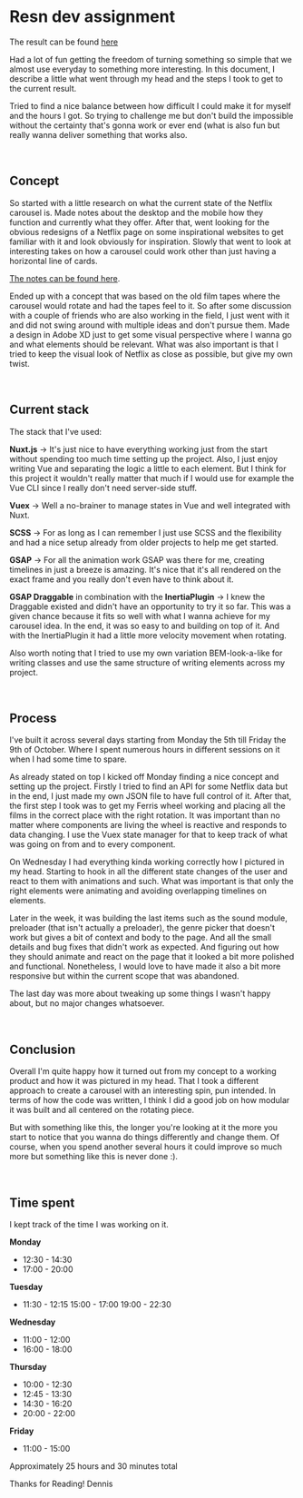 # Resn dev assignment

The result can be found [here](https://api.denniswegereef.nl/)

Had a lot of fun getting the freedom of turning something so simple that we almost use everyday to something more interesting. In this document, I describe a little what went through my head and the steps I took to get to the current result.

Tried to find a nice balance between how difficult I could make it for myself and the hours I got. So trying to challenge me but don't build the impossible without the certainty that's gonna work or ever end (what is also fun but really wanna deliver something that works also.

&nbsp;

## Concept

So started with a little research on what the current state of the Netflix carousel is. Made notes about the desktop and the mobile how they function and currently what they offer. After that, went looking for the obvious redesigns of a Netflix page on some inspirational websites to get familiar with it and look obviously for inspiration. Slowly that went to look at interesting takes on how a carousel could work other than just having a horizontal line of cards.

[The notes can be found here](https://www.notion.so/Resn-assignment-bbec14a274b84079950094225a730551).

Ended up with a concept that was based on the old film tapes where the carousel would rotate and had the tapes feel to it. So after some discussion with a couple of friends who are also working in the field, I just went with it and did not swing around with multiple ideas and don't pursue them. Made a design in Adobe XD just to get some visual perspective where I wanna go and what elements should be relevant. What was also important is that I tried to keep the visual look of Netflix as close as possible, but give my own twist.

&nbsp;

## Current stack

The stack that I've used:

**Nuxt.js** -> It's just nice to have everything working just from the start without spending too much time setting up the project. Also, I just enjoy writing Vue and separating the logic a little to each element. But I think for this project it wouldn't really matter that much if I would use for example the Vue CLI since I really don't need server-side stuff.

**Vuex** -> Well a no-brainer to manage states in Vue and well integrated with Nuxt.

**SCSS** -> For as long as I can remember I just use SCSS and the flexibility and had a nice setup already from older projects to help me get started.

**GSAP** -> For all the animation work GSAP was there for me, creating timelines in just a breeze is amazing. It's nice that it's all rendered on the exact frame and you really don't even have to think about it.

**GSAP Draggable** in combination with the **InertiaPlugin** -> I knew the Draggable existed and didn't have an opportunity to try it so far. This was a given chance because it fits so well with what I wanna achieve for my carousel idea. In the end, it was so easy to and building on top of it. And with the InertiaPlugin it had a little more velocity movement when rotating.

Also worth noting that I tried to use my own variation BEM-look-a-like for writing classes and use the same structure of writing elements across my project.

&nbsp;

## Process

I've built it across several days starting from Monday the 5th till Friday the 9th of October. Where I spent numerous hours in different sessions on it when I had some time to spare.

As already stated on top I kicked off Monday finding a nice concept and setting up the project. Firstly I tried to find an API for some Netflix data but in the end, I just made my own JSON file to have full control of it.
After that, the first step I took was to get my Ferris wheel working and placing all the films in the correct place with the right rotation. It was important than no matter where components are living the wheel is reactive and responds to data changing. I use the Vuex state manager for that to keep track of what was going on from and to every component.

On Wednesday I had everything kinda working correctly how I pictured in my head. Starting to hook in all the different state changes of the user and react to them with animations and such. What was important is that only the right elements were animating and avoiding overlapping timelines on elements.

Later in the week, it was building the last items such as the sound module, preloader (that isn't actually a preloader), the genre picker that doesn't work but gives a bit of context and body to the page. And all the small details and bug fixes that didn't work as expected. And figuring out how they should animate and react on the page that it looked a bit more polished and functional. Nonetheless, I would love to have made it also a bit more responsive but within the current scope that was abandoned.

The last day was more about tweaking up some things I wasn't happy about, but no major changes whatsoever.

&nbsp;

## Conclusion

Overall I'm quite happy how it turned out from my concept to a working product and how it was pictured in my head. That I took a different approach to create a carousel with an interesting spin, pun intended.
In terms of how the code was written, I think I did a good job on how modular it was built and all centered on the rotating piece.

But with something like this, the longer you're looking at it the more you start to notice that you wanna do things differently and change them. Of course, when you spend another several hours it could improve so much more but something like this is never done :).

&nbsp;

## Time spent
I kept track of the time I was working on it.

 __Monday__
* 12:30 - 14:30
* 17:00 - 20:00

 __Tuesday__
* 11:30 - 12:15
15:00 - 17:00
19:00 - 22:30

 __Wednesday__
* 11:00 - 12:00
* 16:00 - 18:00

 __Thursday__
* 10:00 - 12:30
* 12:45 - 13:30
* 14:30 - 16:20
* 20:00 - 22:00

 __Friday__
* 11:00 - 15:00

Approximately 25 hours and 30 minutes total

Thanks for Reading!
Dennis